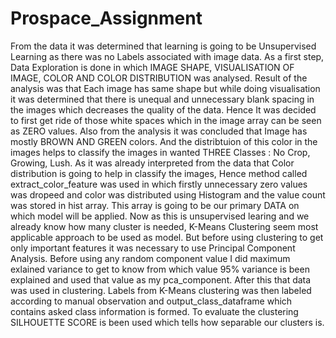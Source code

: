# Prospace_Assignment
From the data it was determined that learning is going to be Unsupervised Learning as there was no Labels associated with image data. As a first step, Data Exploration is done in which IMAGE SHAPE, VISUALISATION OF IMAGE, COLOR AND COLOR DISTRIBUTION was analysed. Result of the analysis was that Each image has same shape but while doing visualisation it was determined that there is unequal and unnecessary blank spacing in the images which decreases the quality of the data. Hence It was decided to first get ride of those white spaces which in the image array can be seen as ZERO values. Also from the analysis it was concluded that Image has mostly BROWN AND GREEN colors. And the distribtuion of this color in the images helps to classify the images in wanted THREE Classes : No Crop, Growing, Lush. 
As it was already interpreted from the data that Color distribution is going to help in classify the images, Hence method called extract_color_feature was used in which firstly unnecessary zero values was dropeed and color was distributed using Histogram and the value count was stored in hist array. This array is going to be our primary DATA on which model will be applied. Now as this is unsupervised learing and we already know how many cluster is needed, K-Means Clustering seem most applicable approach to be used as model. But before using clustering to get only important features it was necessary to use Principal Component Analysis. Before using any random component value I did maximum exlained variance to get to know from which value 95% variance is been explained and used that value as my pca_component. After this that data was used in clustering. Labels from K-Means clustering was then labeled according to manual observation and output_class_dataframe which contains asked class information is formed. To evaluate the clustering SILHOUETTE SCORE is been used which tells how separable our clusters is.
